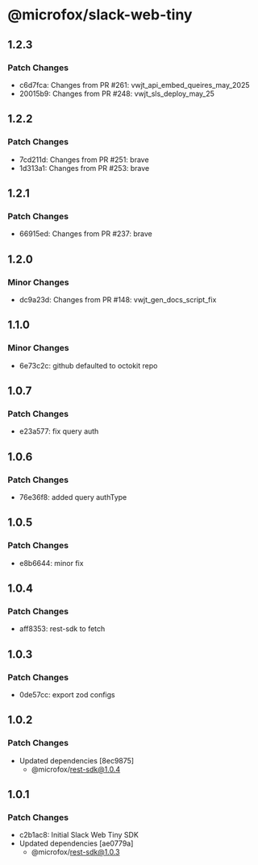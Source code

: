 # @microfox/slack-web-tiny

## 1.2.3

### Patch Changes

- c6d7fca: Changes from PR #261: vwjt_api_embed_queires_may_2025
- 20015b9: Changes from PR #248: vwjt_sls_deploy_may_25

## 1.2.2

### Patch Changes

- 7cd211d: Changes from PR #251: brave
- 1d313a1: Changes from PR #253: brave

## 1.2.1

### Patch Changes

- 66915ed: Changes from PR #237: brave

## 1.2.0

### Minor Changes

- dc9a23d: Changes from PR #148: vwjt_gen_docs_script_fix

## 1.1.0

### Minor Changes

- 6e73c2c: github defaulted to octokit repo

## 1.0.7

### Patch Changes

- e23a577: fix query auth

## 1.0.6

### Patch Changes

- 76e36f8: added query authType

## 1.0.5

### Patch Changes

- e8b6644: minor fix

## 1.0.4

### Patch Changes

- aff8353: rest-sdk to fetch

## 1.0.3

### Patch Changes

- 0de57cc: export zod configs

## 1.0.2

### Patch Changes

- Updated dependencies [8ec9875]
  - @microfox/rest-sdk@1.0.4

## 1.0.1

### Patch Changes

- c2b1ac8: Initial Slack Web Tiny SDK
- Updated dependencies [ae0779a]
  - @microfox/rest-sdk@1.0.3
